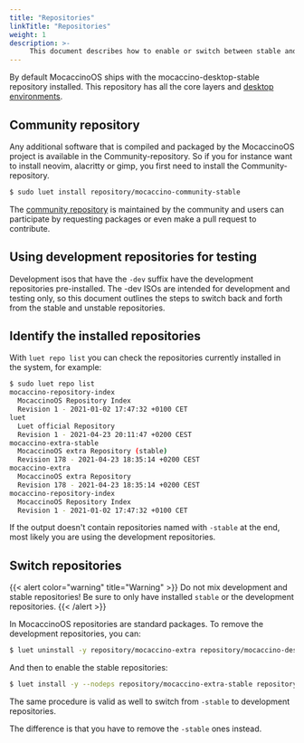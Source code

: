 ```yaml
---
title: "Repositories"
linkTitle: "Repositories"
weight: 1
description: >-
     This document describes how to enable or switch between stable and unstable repositories
---
```

By default MocaccinoOS ships with the mocaccino-desktop-stable repository installed. This repository has all the core layers and [desktop environments](/docs/desktop/desktop_environments).

## Community repository

Any additional software that is compiled and packaged by the MocaccinoOS project is available in the Community-repository.
So if you for instance want to install neovim, alacritty or gimp, you first need to install the Community-repository.

```bash
$ sudo luet install repository/mocaccino-community-stable
````

The [community repository](https://github.com/mocaccinoOS/community-repository?tab=readme-ov-file#-community-repository) is maintained by the community and users can participate by requesting packages or even make a pull request to contribute.

## Using development repositories for testing

Development isos that have the `-dev` suffix have the development repositories pre-installed. The -dev ISOs
are intended for development and testing only, so this document outlines the steps to switch back and forth from the stable and unstable repositories.

## Identify the installed repositories

With `luet repo list` you can check the repositories currently installed in the system, for example:

```bash
$ sudo luet repo list       
mocaccino-repository-index
  MocaccinoOS Repository Index
  Revision 1 - 2021-01-02 17:47:32 +0100 CET
luet
  Luet official Repository
  Revision 1 - 2021-04-23 20:11:47 +0200 CEST
mocaccino-extra-stable
  MocaccinoOS extra Repository (stable)
  Revision 178 - 2021-04-23 18:35:14 +0200 CEST
mocaccino-extra
  MocaccinoOS extra Repository
  Revision 178 - 2021-04-23 18:35:14 +0200 CEST
mocaccino-repository-index
  MocaccinoOS Repository Index
  Revision 1 - 2021-01-02 17:47:32 +0100 CET
```

If the output doesn't contain repositories named with `-stable` at the end, most likely you are using the development repositories.

## Switch repositories

{{< alert color="warning" title="Warning" >}}
Do not mix development and stable repositories! Be sure to only have installed `stable` or the development repositories.
{{< /alert >}}

In MocaccinoOS repositories are standard packages. To remove the development repositories, you can:

```bash
$ luet uninstall -y repository/mocaccino-extra repository/mocaccino-desktop repository/mocaccino-os-commons
```

And then to enable the stable repositories:

```bash
$ luet install -y --nodeps repository/mocaccino-extra-stable repository/mocaccino-desktop-stable repository/mocaccino-os-commons-stable
```

The same procedure is valid as well to switch from `-stable` to development repositories. 

The difference is that you have to remove the `-stable` ones instead.

